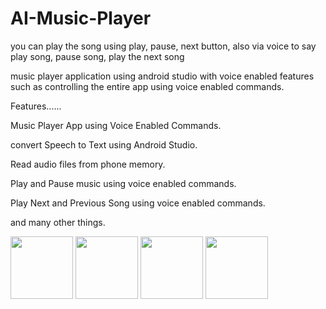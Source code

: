 # AI-Music-Player
you can play the song using play, pause, next button, also via voice to say play song, pause song, play the next song 

music player application using android studio with voice enabled features such as controlling the entire app using voice enabled commands.

Features......

Music Player App using Voice Enabled Commands.

convert Speech to Text using Android Studio.

Read audio files from phone memory.

Play and Pause music using voice enabled commands.

Play Next and Previous Song using voice enabled commands.

and many other things.
<p float="middle">
  <img src="screenshot1.png" width="100" />
  <img src="screenshot2.png" width="100" />
  <img src="screenshot3.png" width="100" />
  <img src="screenshot4.png" width="100" />
</p>
